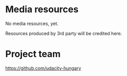 # Media resources

No media resources, yet.

Resources produced by 3rd party will be credited here.

# Project team

https://github.com/udacity-hungary
